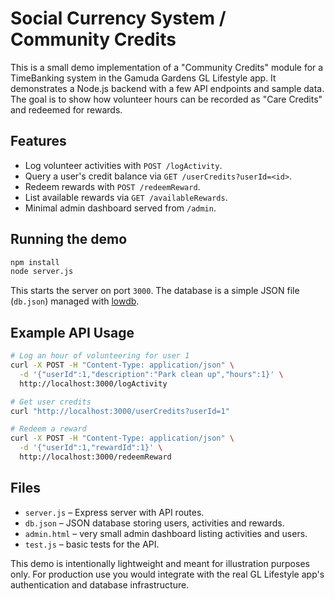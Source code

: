 # Social Currency System / Community Credits

This is a small demo implementation of a "Community Credits" module for a
TimeBanking system in the Gamuda Gardens GL Lifestyle app. It demonstrates a
Node.js backend with a few API endpoints and sample data. The goal is to show
how volunteer hours can be recorded as "Care Credits" and redeemed for rewards.

## Features

- Log volunteer activities with `POST /logActivity`.
- Query a user's credit balance via `GET /userCredits?userId=<id>`.
- Redeem rewards with `POST /redeemReward`.
- List available rewards via `GET /availableRewards`.
- Minimal admin dashboard served from `/admin`.

## Running the demo

```bash
npm install
node server.js
```

This starts the server on port `3000`. The database is a simple JSON file
(`db.json`) managed with [lowdb](https://github.com/typicode/lowdb).

## Example API Usage

```bash
# Log an hour of volunteering for user 1
curl -X POST -H "Content-Type: application/json" \
  -d '{"userId":1,"description":"Park clean up","hours":1}' \
  http://localhost:3000/logActivity

# Get user credits
curl "http://localhost:3000/userCredits?userId=1"

# Redeem a reward
curl -X POST -H "Content-Type: application/json" \
  -d '{"userId":1,"rewardId":1}' \
  http://localhost:3000/redeemReward
```

## Files

- `server.js` – Express server with API routes.
- `db.json` – JSON database storing users, activities and rewards.
- `admin.html` – very small admin dashboard listing activities and users.
- `test.js` – basic tests for the API.

This demo is intentionally lightweight and meant for illustration purposes
only. For production use you would integrate with the real GL Lifestyle app's
authentication and database infrastructure.

